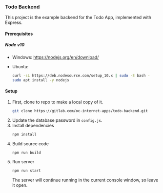 ### Todo Backend

This project is the example backend for the Todo App, implemented with Express.

#### Prerequisites
##### Node v10

* Windows: 
    https://nodejs.org/en/download/

* Ubuntu:
    ```bash
    curl -sL https://deb.nodesource.com/setup_10.x | sudo -E bash -
    sudo apt install -y nodejs
    ```

#### Setup

1. First, clone to repo to make a local copy of it.
    ```bash
    git clone https://gitlab.com/oc-internet-apps/todo-backend.git
    ```
2. Update the database password in `config.js`.
3. Install dependencies
    ```bash
    npm install
    ```
4. Build source code
    ```bash
    npm run build
    ```
5. Run server
    ```bash
    npm run start
    ```
    The server will continue running in the current console window, so leave it open.
